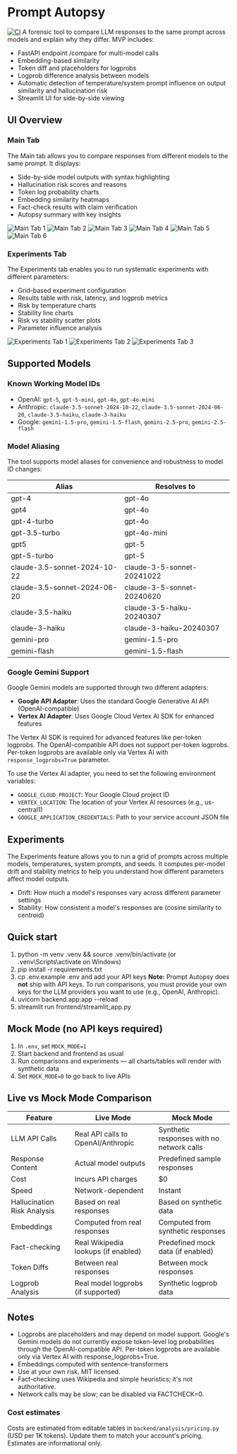 # Prompt Autopsy
[![CI](https://github.com/Prachi-Tomar/prompt-autopsy/actions/workflows/ci.yml/badge.svg)](https://github.com/Prachi-Tomar/prompt-autopsy/actions/workflows/ci.yml)
A forensic tool to compare LLM responses to the same prompt across models and explain why they differ. MVP includes:
- FastAPI endpoint /compare for multi-model calls
- Embedding-based similarity
- Token diff and placeholders for logprobs
- Logprob difference analysis between models
- Automatic detection of temperature/system prompt influence on output similarity and hallucination risk
- Streamlit UI for side-by-side viewing

## UI Overview

### Main Tab
The Main tab allows you to compare responses from different models to the same prompt. It displays:
- Side-by-side model outputs with syntax highlighting
- Hallucination risk scores and reasons
- Token log probability charts
- Embedding similarity heatmaps
- Fact-check results with claim verification
- Autopsy summary with key insights

![Main Tab 1](screenshots/Main_tab_1.png)
![Main Tab 2](screenshots/main_tab_2.png)
![Main Tab 3](screenshots/main_tab_3.png)
![Main Tab 4](screenshots/main_tab_4.png)
![Main Tab 5](screenshots/main_tab_5.png)
![Main Tab 6](screenshots/main_tab_6.png)

### Experiments Tab
The Experiments tab enables you to run systematic experiments with different parameters:
- Grid-based experiment configuration
- Results table with risk, latency, and logprob metrics
- Risk by temperature charts
- Stability line charts
- Risk vs stability scatter plots
- Parameter influence analysis

![Experiments Tab 1](screenshots/exp_tab_1.png)
![Experiments Tab 2](screenshots/exp_tab_2.png)
![Experiments Tab 3](screenshots/exp_tab_3.png)

## Supported Models

### Known Working Model IDs
- OpenAI: `gpt-5`, `gpt-5-mini`, `gpt-4o`, `gpt-4o-mini`
- Anthropic: `claude-3.5-sonnet-2024-10-22`, `claude-3.5-sonnet-2024-06-20`, `claude-3.5-haiku`, `claude-3-haiku`
- Google: `gemini-1.5-pro`, `gemini-1.5-flash`, `gemini-2.5-pro`, `gemini-2.5-flash`

### Model Aliasing
The tool supports model aliases for convenience and robustness to model ID changes:

| Alias | Resolves to |
|-------|------------|
| gpt-4 | gpt-4o |
| gpt4 | gpt-4o |
| gpt-4-turbo | gpt-4o |
| gpt-3.5-turbo | gpt-4o-mini |
| gpt5 | gpt-5 |
| gpt-5-turbo | gpt-5 |
| claude-3.5-sonnet-2024-10-22 | claude-3-5-sonnet-20241022 |
| claude-3.5-sonnet-2024-06-20 | claude-3-5-sonnet-20240620 |
| claude-3.5-haiku | claude-3-5-haiku-20240307 |
| claude-3-haiku | claude-3-haiku-20240307 |
| gemini-pro | gemini-1.5-pro |
| gemini-flash | gemini-1.5-flash |

### Google Gemini Support
Google Gemini models are supported through two different adapters:
- **Google API Adapter**: Uses the standard Google Generative AI API (OpenAI-compatible)
- **Vertex AI Adapter**: Uses Google Cloud Vertex AI SDK for enhanced features

The Vertex AI SDK is required for advanced features like per-token logprobs. The OpenAI-compatible API does not support per-token logprobs.
Per-token logprobs are available only via Vertex AI with `response_logprobs=True` parameter.

To use the Vertex AI adapter, you need to set the following environment variables:
- `GOOGLE_CLOUD_PROJECT`: Your Google Cloud project ID
- `VERTEX_LOCATION`: The location of your Vertex AI resources (e.g., us-central1)
- `GOOGLE_APPLICATION_CREDENTIALS`: Path to your service account JSON file

## Experiments
The Experiments feature allows you to run a grid of prompts across multiple models, temperatures, system prompts, and seeds.
It computes per-model drift and stability metrics to help you understand how different parameters affect model outputs.
- Drift: How much a model's responses vary across different parameter settings
- Stability: How consistent a model's responses are (cosine similarity to centroid)

## Quick start
1) python -m venv .venv && source .venv/bin/activate (or .venv\\Scripts\\activate on Windows)
2) pip install -r requirements.txt
3) cp .env.example .env and add your API keys
   **Note:** Prompt Autopsy does **not** ship with API keys. To run comparisons, you must provide your own keys for the LLM providers you want to use (e.g., OpenAI, Anthropic).
4) uvicorn backend.app:app --reload
5) streamlit run frontend/streamlit_app.py

## Mock Mode (no API keys required)
1) In `.env`, set `MOCK_MODE=1`
2) Start backend and frontend as usual
3) Run comparisons and experiments — all charts/tables will render with synthetic data
4) Set `MOCK_MODE=0` to go back to live APIs

## Live vs Mock Mode Comparison

| Feature | Live Mode | Mock Mode |
|---------|-----------|-----------|
| LLM API Calls | Real API calls to OpenAI/Anthropic | Synthetic responses with no network calls |
| Response Content | Actual model outputs | Predefined sample responses |
| Cost | Incurs API charges | $0 |
| Speed | Network-dependent | Instant |
| Hallucination Risk Analysis | Based on real responses | Based on synthetic data |
| Embeddings | Computed from real responses | Computed from synthetic responses |
| Fact-checking | Real Wikipedia lookups (if enabled) | Predefined mock data (if enabled) |
| Token Diffs | Between real responses | Between mock responses |
| Logprob Analysis | Real model logprobs (if supported) | Synthetic logprob data |

## Notes
- Logprobs are placeholders and may depend on model support. Google's Gemini models do not currently expose token-level log probabilities through the OpenAI-compatible API. Per-token logprobs are available only via Vertex AI with response_logprobs=True.
- Embeddings computed with sentence-transformers
- Use at your own risk. MIT licensed.
- Fact-checking uses Wikipedia and simple heuristics; it's not authoritative.
- Network calls may be slow; can be disabled via FACTCHECK=0.

### Cost estimates
Costs are estimated from editable tables in `backend/analysis/pricing.py` (USD per 1K tokens). Update them to match your account's pricing. Estimates are informational only.